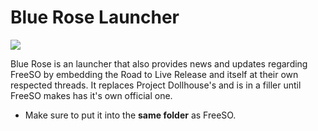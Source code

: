 # Blue Rose Launcher
![](https://raw.githubusercontent.com/ZackCasey/BlueRoseLauncher/master/bluerose-snapshot.png)

Blue Rose is an launcher that also provides news and updates regarding FreeSO by embedding the Road to Live Release and itself at their own respected threads. It replaces Project Dollhouse's and is in a filler until FreeSO makes has it's own official one.

* Make sure to put it into the **same folder** as FreeSO.